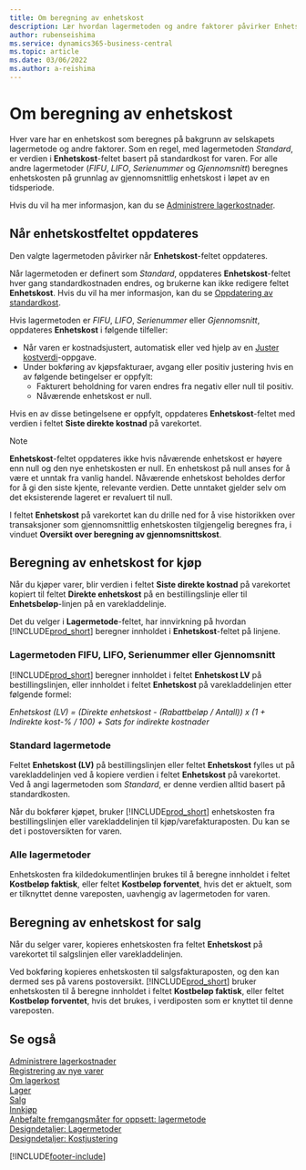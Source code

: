 ```yaml
---
title: Om beregning av enhetskost
description: Lær hvordan lagermetoden og andre faktorer påvirker Enhetskost-feltet på varekortet.
author: rubenseishima
ms.service: dynamics365-business-central
ms.topic: article
ms.date: 03/06/2022
ms.author: a-reishima
---
```

# Om beregning av enhetskost

Hver vare har en enhetskost som beregnes på bakgrunn av selskapets lagermetode og andre faktorer. Som en regel, med lagermetoden *Standard*, er verdien i **Enhetskost**-feltet basert på standardkost for varen. For alle andre lagermetoder (*FIFU*, *LIFO*, *Serienummer* og *Gjennomsnitt*) beregnes enhetskosten på grunnlag av gjennomsnittlig enhetskost i løpet av en tidsperiode.  

Hvis du vil ha mer informasjon, kan du se [Administrere lagerkostnader](finance-manage-inventory-costs.md).  

## Når enhetskostfeltet oppdateres

Den valgte lagermetoden påvirker når **Enhetskost**-feltet oppdateres.

Når lagermetoden er definert som *Standard*, oppdateres **Enhetskost**-feltet hver gang standardkostnaden endres, og brukerne kan ikke redigere feltet **Enhetskost**. Hvis du vil ha mer informasjon, kan du se [Oppdatering av standardkost](finance-how-to-update-standard-costs.md).

Hvis lagermetoden er *FIFU*, *LIFO*, *Serienummer* eller *Gjennomsnitt*, oppdateres **Enhetskost** i følgende tilfeller:

* Når varen er kostnadsjustert, automatisk eller ved hjelp av en [Juster kostverdi](inventory-how-adjust-item-costs.md#to-adjust-item-costs-manually)-oppgave.
* Under bokføring av kjøpsfakturaer, avgang eller positiv justering hvis en av følgende betingelser er oppfylt:
  * Fakturert beholdning for varen endres fra negativ eller null til positiv.
  * Nåværende enhetskost er null.

Hvis en av disse betingelsene er oppfylt, oppdateres **Enhetskost**-feltet med verdien i feltet **Siste direkte kostnad** på varekortet.

> [!NOTE]
> **Enhetskost**-feltet oppdateres ikke hvis nåværende enhetskost er høyere enn null og den nye enhetskosten er null. En enhetskost på null anses for å være et unntak fra vanlig handel. Nåværende enhetskost beholdes derfor for å gi den siste kjente, relevante verdien. Dette unntaket gjelder selv om det eksisterende lageret er revaluert til null.

I feltet **Enhetskost** på varekortet kan du drille ned for å vise historikken over transaksjoner som gjennomsnittlig enhetskosten tilgjengelig beregnes fra, i vinduet **Oversikt over beregning av gjennomsnittskost**.

## Beregning av enhetskost for kjøp

Når du kjøper varer, blir verdien i feltet **Siste direkte kostnad** på varekortet kopiert til feltet **Direkte enhetskost** på en bestillingslinje eller til **Enhetsbeløp**-linjen på en varekladdelinje.

Det du velger i **Lagermetode**-feltet, har innvirkning på hvordan [!INCLUDE[prod_short](includes/prod_short.md)] beregner innholdet i **Enhetskost**-feltet på linjene.

### Lagermetoden FIFU, LIFO, Serienummer eller Gjennomsnitt

[!INCLUDE[prod_short](includes/prod_short.md)] beregner innholdet i feltet **Enhetskost LV** på bestillingslinjen, eller innholdet i feltet **Enhetskost** på varekladdelinjen etter følgende formel:

*Enhetskost (LV) = (Direkte enhetskost - (Rabattbeløp / Antall)) x (1 + Indirekte kost-% / 100) + Sats for indirekte kostnader*

### Standard lagermetode

Feltet **Enhetskost (LV)** på bestillingslinjen eller feltet **Enhetskost** fylles ut på varekladdelinjen ved å kopiere verdien i feltet **Enhetskost** på varekortet. Ved å angi lagermetoden som *Standard*, er denne verdien alltid basert på standardkosten.

Når du bokfører kjøpet, bruker [!INCLUDE[prod_short](includes/prod_short.md)] enhetskosten fra bestillingslinjen eller varekladdelinjen til kjøp/varefakturaposten. Du kan se det i postoversikten for varen.

### Alle lagermetoder

Enhetskosten fra kildedokumentlinjen brukes til å beregne innholdet i feltet **Kostbeløp faktisk**, eller feltet **Kostbeløp forventet**, hvis det er aktuelt, som er tilknyttet denne vareposten, uavhengig av lagermetoden for varen.

## Beregning av enhetskost for salg

Når du selger varer, kopieres enhetskosten fra feltet **Enhetskost** på varekortet til salgslinjen eller varekladdelinjen.

Ved bokføring kopieres enhetskosten til salgsfakturaposten, og den kan dermed ses på varens postoversikt. [!INCLUDE[prod_short](includes/prod_short.md)] bruker enhetskosten til å beregne innholdet i feltet **Kostbeløp faktisk**, eller feltet **Kostbeløp forventet**, hvis det brukes, i verdiposten som er knyttet til denne vareposten.

## Se også

[Administrere lagerkostnader](finance-manage-inventory-costs.md)  
[Registrering av nye varer](inventory-how-register-new-items.md)  
[Om lagerkost](finance-learn-about-costing.md)  
[Lager](inventory-manage-inventory.md)  
[Salg](sales-manage-sales.md)  
[Innkjøp](purchasing-manage-purchasing.md)  
[Anbefalte fremgangsmåter for oppsett: lagermetode](setup-best-practices-costing-method.md)  
[Designdetaljer: Lagermetoder](design-details-costing-methods.md)  
[Designdetaljer: Kostjustering](design-details-cost-adjustment.md)  

[!INCLUDE[footer-include](includes/footer-banner.md)]
